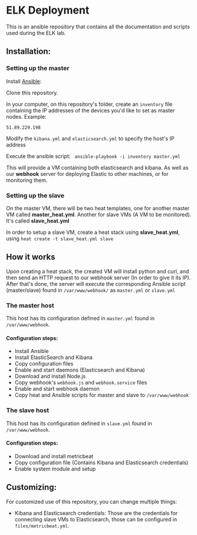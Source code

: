 # ELK Deployment

This is an ansible repository that contains all the documentation and scripts used during the ELK lab.

## Installation:

### Setting up the master

Install [Ansible](https://docs.ansible.com/ansible/latest/installation_guide/intro_installation.html?extIdCarryOver=true&sc_cid=701f2000001OH7YAAW#installing-ansible-on-debian):

Clone this repository.

In your computer, on this repository's folder, create an `inventory` file containing the IP addresses of the devices you'd like to set as master nodes. Example:

    51.89.229.198

Modify the `kibana.yml` and `elasticsearch.yml` to specify the host's IP address

Execute the ansible script: &nbsp; `ansible-playbook -i inventory master.yml`

This will provide a VM containing both elasticsearch and kibana. As well as our **webhook** server for deploying Elastic to other machines, or for monitoring them.

### Setting up the slave

On the master VM, there will be two heat templates, one for another master VM called **master_heat.yml**. Another for slave VMs (A VM to be monitored). It's called **slave_heat.yml**

In order to setup a slave VM, create a heat stack using **slave_heat.yml**, using `heat create -t slave_heat.yml slave`

## How it works

Upon creating a heat stack, the created VM will install python and curl, and then send an HTTP request to our webhook server (In order to give it its IP).
After that's done, the server will execute the corresponding Ansible script (master/slave) found in `/var/www/webhook/` as `master.yml` or `slave.yml`

### The master host

This host has its configuration defined in `master.yml` found in `/var/www/webhook`.

#### Configuration steps:

- Install Ansible
- Install ElasticSearch and Kibana
- Copy configuration files
- Enable and start daemons (Elasticsearch and Kibana)
- Download and install Node.js
- Copy webhook's `webhook.js` and `webhook.service` files
- Enable and start webhook daemon
- Copy heat and Ansible scripts for master and slave to `/var/www/webhook`

### The slave host

This host has its configuration defined in `slave.yml` found in `/var/www/webhook`.

#### Configuration steps:

- Download and install metricbeat
- Copy configuration file (Contains Kibana and Elasticsearch credentials)
- Enable system module and setup

## Customizing:

For customized use of this repository, you can change multiple things:

- Kibana and Elasticsearch credentials: Those are the credentials for connecting slave VMs to Elasticsearch, those can be configured in `files/metricbeat.yml`.
